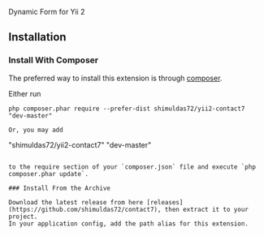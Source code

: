 Dynamic Form for Yii 2


Installation
------------

### Install With Composer

The preferred way to install this extension is through [composer](http://getcomposer.org/download/).

Either run

```
php composer.phar require --prefer-dist shimuldas72/yii2-contact7 "dev-master"

Or, you may add

```
"shimuldas72/yii2-contact7" "dev-master"
```

to the require section of your `composer.json` file and execute `php composer.phar update`.

### Install From the Archive

Download the latest release from here [releases](https://github.com/shimuldas72/contact7), then extract it to your project.
In your application config, add the path alias for this extension.

